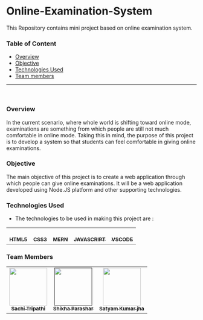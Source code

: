# Online-Examination-System
This Repository contains mini project based on online examination system.

### Table of Content
  * [Overview](#overview)
  * [Objective](#Objective)
  * [Technologies Used](#technologies-used)
  * [Team members](#team)
 
 
 <hr>
 
 <br>
 
 ### Overview
 
 In the current scenario, where whole world is shifting toward online mode, examinations are something from which people are still not much comfortable in online mode. Taking this in mind, the purpose of this project is to develop a system so that students can feel comfortable in giving online examinations. 
 
 ### Objective
 
 The main objective of this project is to create a web application through which people can give online examinations. It will be a web application developed using Node.JS platform and other supporting technologies. 
 
 ### Technologies Used
 
  * The technologies to be used in making this project are :
  
   <table>
  <tr>
    <td align="center">
  <a href="https://en.wikipedia.org/wiki/HTML"><br /><sub><b>HTML5</b></sub></a></td>
   <td align="center">
  <a href="https://en.wikipedia.org/wiki/Cascading_Style_Sheets"><br /><sub><b>CSS3</b></sub></a></td>
    <td align="center">
  <a href=""><br /><sub><b>MERN</b></sub></a></td>
   <td align="center">
  <a href="https://en.wikipedia.org/wiki/JavaScript"><br /><sub><b>JAVASCRIPT</b></sub></a></td>
      <td align="center">
   <a href="https://en.wikipedia.org/wiki/Visual_Studio_Code"><br /><sub><b>VSCODE</b></sub></a></td>
 </tr>
 </table>
 
 ### Team Members
 
  <table>
  <tr>
   <td align="center"><a href="https://github.com/sachi42"><img src="https://avatars1.githubusercontent.com/u/61285008?s=460&v=4" width="100px;" alt=""/><br /><sub><b>Sachi Tripathi</b></sub></a></td>
     <td align="center"><a href=""><img src="" width="100px;" alt=""/><br /><sub><b>Shikha Parashar</b></sub></a></td>
   <td align="center"><a href="https://github.com/satyamjha1710"><img src="https://avatars1.githubusercontent.com/u/61418608?s=400&v=4" width="100px;" alt=""/><br /><sub><b>Satyam Kumar jha</b></sub></a></td>
   
   <tr>
    <table>
   
 
